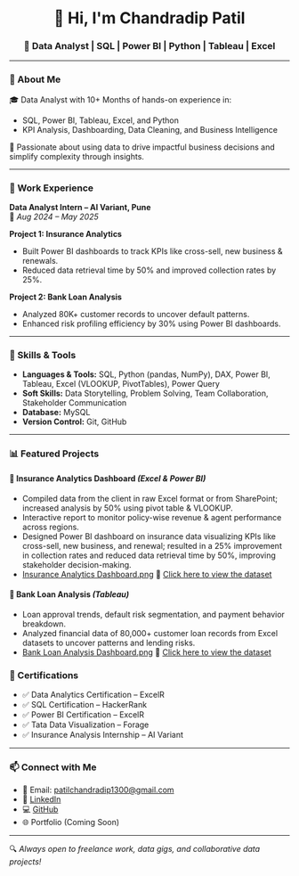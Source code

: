 <h1 align="center">👋 Hi, I'm Chandradip Patil</h1>
<h3 align="center">💼 Data Analyst | SQL | Power BI | Python | Tableau | Excel</h3>

---

### 📌 About Me

🎓 Data Analyst with 10+ Months of hands-on experience in:
- SQL, Power BI, Tableau, Excel, and Python  
- KPI Analysis, Dashboarding, Data Cleaning, and Business Intelligence

🚀 Passionate about using data to drive impactful business decisions and simplify complexity through insights.

---

### 💼 Work Experience

**Data Analyst Intern – AI Variant, Pune**  
📅 *Aug 2024 – May 2025*  

**Project 1: Insurance Analytics**  
- Built Power BI dashboards to track KPIs like cross-sell, new business & renewals.  
- Reduced data retrieval time by 50% and improved collection rates by 25%.  

**Project 2: Bank Loan Analysis**  
- Analyzed 80K+ customer records to uncover default patterns.
- Enhanced risk profiling efficiency by 30% using Power BI dashboards.  

---

### 🧠 Skills & Tools

- **Languages & Tools:** SQL, Python (pandas, NumPy), DAX, Power BI, Tableau, Excel (VLOOKUP, PivotTables), Power Query  
- **Soft Skills:** Data Storytelling, Problem Solving, Team Collaboration, Stakeholder Communication  
- **Database:** MySQL  
- **Version Control:** Git, GitHub  

---

### 📊 Featured Projects

#### 📌 Insurance Analytics Dashboard *(Excel & Power BI)*  
-  Compiled data from the client in raw Excel format or from SharePoint; increased analysis by 50% using pivot table & VLOOKUP.
- Interactive report to monitor policy-wise revenue & agent performance across regions.
-  Designed Power BI dashboard on insurance data visualizing KPIs like cross-sell, new business, and renewal; resulted in a 25% improvement in collection rates and 
reduced data retrieval time by 50%, improving stakeholder decision-making. 
- [Insurance Analytics Dashboard.png](https://github.com/chandradippatil/chandradippatil/blob/main/Insurance%20Analysis%20Dashboard.png)
 🔗 [Click here to view the dataset](https://github.com/chandradippatil/Insurance-analysis-Project/)

#### 📌 Bank Loan Analysis *(Tableau)*  
- Loan approval trends, default risk segmentation, and payment behavior breakdown.
- Analyzed financial data of 80,000+ customer loan records from Excel datasets to uncover patterns and lending risks. 
- [Bank Loan Analysis Dashboard.png](https://github.com/chandradippatil/chandradippatil/blob/main/Bank%20Loan%20Analysis%20Dashboard.png) 🔗 [Click here to view the dataset](https://github.com/chandradippatil/Bank_Analysis)

  
### 🏅 Certifications

- ✅ Data Analytics Certification – ExcelR  
- ✅ SQL Certification – HackerRank  
- ✅ Power BI Certification – ExcelR  
- ✅ Tata Data Visualization – Forage  
- ✅ Insurance Analysis Internship – AI Variant  

---

### 📫 Connect with Me

- 📧 Email: [patilchandradip1300@gmail.com](mailto:patilchandradip1300@gmail.com)  
- 🔗 [LinkedIn](https://www.linkedin.com/in/chandradippatil)  
- 💻 [GitHub](https://github.com/chandradippatil)  
- 🌐 Portfolio (Coming Soon)

---

🔍 *Always open to freelance work, data gigs, and collaborative data projects!*
